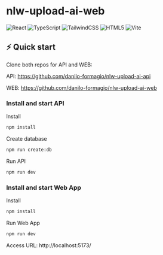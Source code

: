 # nlw-upload-ai-web
![React](https://img.shields.io/badge/react-%2320232a.svg?style=for-the-badge&logo=react&logoColor=%2361DAFB)
![TypeScript](https://img.shields.io/badge/typescript-%23007ACC.svg?style=for-the-badge&logo=typescript&logoColor=white)
![TailwindCSS](https://img.shields.io/badge/tailwindcss-%2338B2AC.svg?style=for-the-badge&logo=tailwind-css&logoColor=white)
![HTML5](https://img.shields.io/badge/html5-%23E34F26.svg?style=for-the-badge&logo=html5&logoColor=white)
![Vite](https://img.shields.io/badge/vite-%23646CFF.svg?style=for-the-badge&logo=vite&logoColor=white)

## ⚡️ Quick start
Clone both repos for API and WEB:

API:
https://github.com/danilo-formagio/nlw-upload-ai-api

WEB:
https://github.com/danilo-formagio/nlw-upload-ai-web

### Install and start API

Install
```bash
npm install
```

Create database
```bash
npm run create:db
```

Run API
```bash
npm run dev
```


### Install and start Web App

Install
```bash
npm install
```

Run Web App
```bash
npm run dev
```

Access URL: http://localhost:5173/
